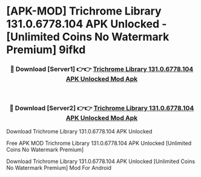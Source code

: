 # [APK-MOD] Trichrome Library 131.0.6778.104 APK Unlocked - [Unlimited Coins No Watermark Premium] 9ifkd



<div align="center">
<h3>🔴 Download [Server1] 👉👉 <a href="https://momento.my/?title=Trichrome_Library_131.0.6778.104_APK_Unlocked">Trichrome Library 131.0.6778.104 APK Unlocked Mod Apk</a></h3><br>

<h3>🔴 Download [Server2] 👉👉 <a href="https://momento.my/?title=Trichrome_Library_131.0.6778.104_APK_Unlocked">Trichrome Library 131.0.6778.104 APK Unlocked Mod Apk</a></h3>
</div>



Download Trichrome Library 131.0.6778.104 APK Unlocked 

Free APK MOD Trichrome Library 131.0.6778.104 APK Unlocked [Unlimited Coins No Watermark Premium]

Download Trichrome Library 131.0.6778.104 APK Unlocked [Unlimited Coins No Watermark Premium] Mod For Android
